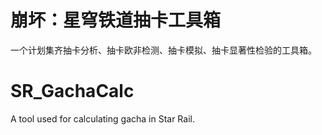 # 崩坏：星穹铁道抽卡工具箱
一个计划集齐抽卡分析、抽卡欧非检测、抽卡模拟、抽卡显著性检验的工具箱。

# SR_GachaCalc
A tool used for calculating gacha in Star Rail.
